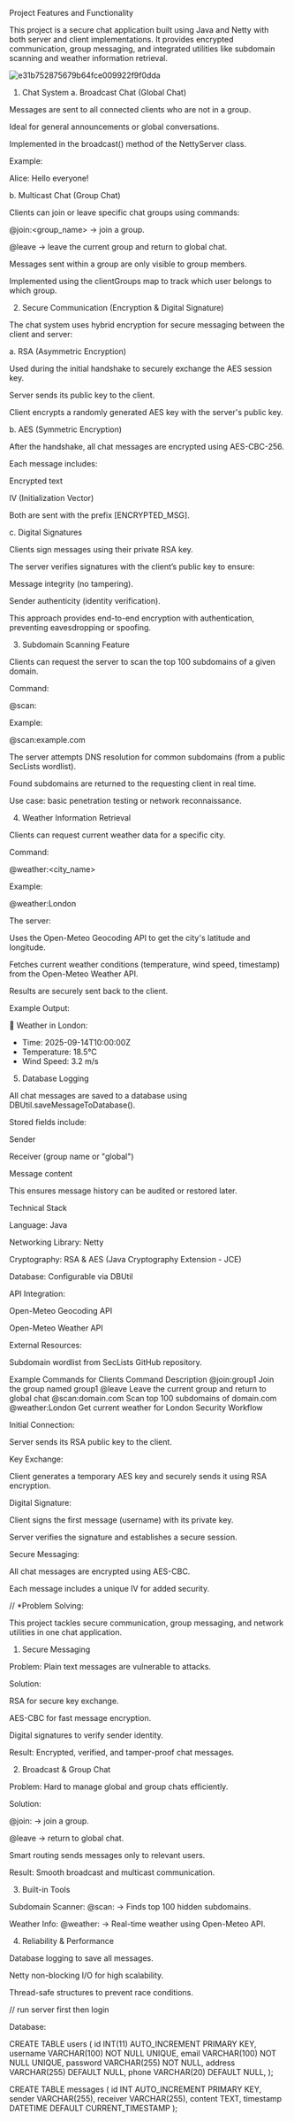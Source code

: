 Project Features and Functionality

This project is a secure chat application built using Java and Netty with both server and client implementations. It provides encrypted communication, group messaging, and integrated utilities like subdomain scanning and weather information retrieval.

![e31b752875679b64fce009922f9f0dda](https://github.com/user-attachments/assets/5e159848-2251-4c50-8a00-8c2b3beb0f53)

1. Chat System
a. Broadcast Chat (Global Chat)

Messages are sent to all connected clients who are not in a group.

Ideal for general announcements or global conversations.

Implemented in the broadcast() method of the NettyServer class.

Example:

Alice: Hello everyone!

b. Multicast Chat (Group Chat)

Clients can join or leave specific chat groups using commands:

@join:<group_name> → join a group.

@leave → leave the current group and return to global chat.

Messages sent within a group are only visible to group members.

Implemented using the clientGroups map to track which user belongs to which group.

2. Secure Communication (Encryption & Digital Signature)

The chat system uses hybrid encryption for secure messaging between the client and server:

a. RSA (Asymmetric Encryption)

Used during the initial handshake to securely exchange the AES session key.

Server sends its public key to the client.

Client encrypts a randomly generated AES key with the server's public key.

b. AES (Symmetric Encryption)

After the handshake, all chat messages are encrypted using AES-CBC-256.

Each message includes:

Encrypted text

IV (Initialization Vector)

Both are sent with the prefix [ENCRYPTED_MSG].

c. Digital Signatures

Clients sign messages using their private RSA key.

The server verifies signatures with the client’s public key to ensure:

Message integrity (no tampering).

Sender authenticity (identity verification).

This approach provides end-to-end encryption with authentication, preventing eavesdropping or spoofing.

3. Subdomain Scanning Feature

Clients can request the server to scan the top 100 subdomains of a given domain.

Command:

@scan:<domain>


Example:

@scan:example.com


The server attempts DNS resolution for common subdomains (from a public SecLists wordlist).

Found subdomains are returned to the requesting client in real time.

Use case: basic penetration testing or network reconnaissance.

4. Weather Information Retrieval

Clients can request current weather data for a specific city.

Command:

@weather:<city_name>


Example:

@weather:London


The server:

Uses the Open-Meteo Geocoding API to get the city's latitude and longitude.

Fetches current weather conditions (temperature, wind speed, timestamp) from the Open-Meteo Weather API.

Results are securely sent back to the client.

Example Output:

📍 Weather in London:
- Time: 2025-09-14T10:00:00Z
- Temperature: 18.5°C
- Wind Speed: 3.2 m/s

5. Database Logging

All chat messages are saved to a database using DBUtil.saveMessageToDatabase().

Stored fields include:

Sender

Receiver (group name or "global")

Message content

This ensures message history can be audited or restored later.

Technical Stack

Language: Java

Networking Library: Netty

Cryptography: RSA & AES (Java Cryptography Extension - JCE)

Database: Configurable via DBUtil

API Integration:

Open-Meteo Geocoding API

Open-Meteo Weather API

External Resources:

Subdomain wordlist from SecLists GitHub repository.

Example Commands for Clients
Command	Description
@join:group1	Join the group named group1
@leave	Leave the current group and return to global chat
@scan:domain.com	Scan top 100 subdomains of domain.com
@weather:London	Get current weather for London
Security Workflow

Initial Connection:

Server sends its RSA public key to the client.

Key Exchange:

Client generates a temporary AES key and securely sends it using RSA encryption.

Digital Signature:

Client signs the first message (username) with its private key.

Server verifies the signature and establishes a secure session.

Secure Messaging:

All chat messages are encrypted using AES-CBC.

Each message includes a unique IV for added security.



//
*Problem Solving:

This project tackles secure communication, group messaging, and network utilities in one chat application.

1. Secure Messaging

Problem: Plain text messages are vulnerable to attacks.

Solution:

RSA for secure key exchange.

AES-CBC for fast message encryption.

Digital signatures to verify sender identity.

Result: Encrypted, verified, and tamper-proof chat messages.

2. Broadcast & Group Chat

Problem: Hard to manage global and group chats efficiently.

Solution:

@join:<group> → join a group.

@leave → return to global chat.

Smart routing sends messages only to relevant users.

Result: Smooth broadcast and multicast communication.

3. Built-in Tools

Subdomain Scanner: @scan:<domain> → Finds top 100 hidden subdomains.

Weather Info: @weather:<city> → Real-time weather using Open-Meteo API.

4. Reliability & Performance

Database logging to save all messages.

Netty non-blocking I/O for high scalability.

Thread-safe structures to prevent race conditions.



//
run server first then login

Database:

CREATE TABLE users (
    id INT(11) AUTO_INCREMENT PRIMARY KEY,
    username VARCHAR(100) NOT NULL UNIQUE,
    email VARCHAR(100) NOT NULL UNIQUE,
    password VARCHAR(255) NOT NULL,
    address VARCHAR(255) DEFAULT NULL,
    phone VARCHAR(20) DEFAULT NULL,
);

CREATE TABLE messages (
    id INT AUTO_INCREMENT PRIMARY KEY,
    sender VARCHAR(255),
    receiver VARCHAR(255),
    content TEXT,
    timestamp DATETIME DEFAULT CURRENT_TIMESTAMP
);
